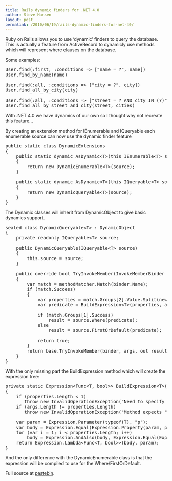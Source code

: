 ```yaml
---
title: Rails dynamic finders for .NET 4.0
author: Steve Hansen
layout: post
permalink: /2010/06/19/rails-dynamic-finders-for-net-40/
---
```

Ruby on Rails allows you to use &#8216;dynamic&#8217; finders to query the database. This is actually a feature from ActiveRecord to dynamicly use methods which will represent where clauses on the database.

Some examples:

<pre class="brush: ruby">User.find(:first, :conditions =&gt; ["name = ?", name])
User.find_by_name(name)

User.find(:all, :conditions =&gt; ["city = ?", city])
User.find_all_by_city(city)

User.find(:all, :conditions =&gt; ["street = ? AND city IN (?)", street, cities])
User.find_all_by_street_and_city(street, cities)</pre>

With .NET 4.0 we have dynamics of our own so I thought why not recreate this feature&#8230;

By creating an extension method for IEnumerable<T> and IQueryable<T> each enumerable source can now use the dynamic finder feature

<pre class="brush: csharp">public static class DynamicExtensions
{
    public static dynamic AsDynamic&lt;T&gt;(this IEnumerable&lt;T&gt; source)
    {
        return new DynamicEnumerable&lt;T&gt;(source);
    }

    public static dynamic AsDynamic&lt;T&gt;(this IQueryable&lt;T&gt; source)
    {
        return new DynamicQueryable&lt;T&gt;(source);
    }
}</pre>

The Dynamic classes will inherit from DynamicObject to give basic dynamics support.

<pre class="brush: csharp">sealed class DynamicQueryable&lt;T&gt; : DynamicObject
{
    private readonly IQueryable&lt;T&gt; source;

    public DynamicQueryable(IQueryable&lt;T&gt; source)
    {
        this.source = source;
    }

    public override bool TryInvokeMember(InvokeMemberBinder binder, object[] args, out object result)
    {
        var match = methodMatcher.Match(binder.Name);
        if (match.Success)
        {
            var properties = match.Groups[2].Value.Split(new[] { "And" }, StringSplitOptions.RemoveEmptyEntries);
            var predicate = BuildExpression&lt;T&gt;(properties, args);

            if (match.Groups[1].Success)
                result = source.Where(predicate);
            else
                result = source.FirstOrDefault(predicate);

            return true;
        }
        return base.TryInvokeMember(binder, args, out result);
    }
}</pre>

With the only missing part the BuildExpression method which will create the expression tree:

<pre class="brush: csharp">private static Expression&lt;Func&lt;T, bool&gt;&gt; BuildExpression&lt;T&gt;(string[] properties, object[] args)
{
    if (properties.Length &lt; 1)
       throw new InvalidOperationException("Need to specify at least one property.");
    if (args.Length != properties.Length)
       throw new InvalidOperationException("Method expects " + properties.Length + " parameters and only got " + args.Length + " values.");

    var param = Expression.Parameter(typeof(T), "p");
    var body = Expression.Equal(Expression.Property(param, properties[0]), Expression.Constant(args[0]));
    for (var i = 1; i &lt; properties.Length; i++)
        body = Expression.AndAlso(body, Expression.Equal(Expression.Property(param, properties[i]), Expression.Constant(args[i])));
    return Expression.Lambda&lt;Func&lt;T, bool&gt;&gt;(body, param);
}</pre>

And the only difference with the DynamicEnumerable class is that the expression will be compiled to use for the Where/FirstOrDefault.

Full source at [pastebin][1].


 [1]: http://pastebin.com/m6FmvUGj "http://pastebin.com/m6FmvUGj"
